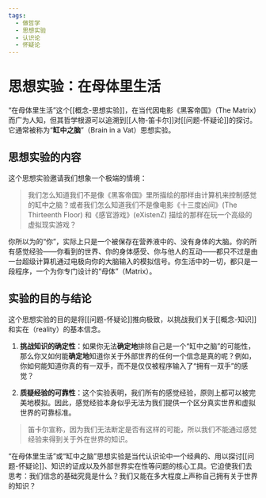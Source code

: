```yaml
---
tags:
  - 做哲学
  - 思想实验
  - 认识论
  - 怀疑论
---
```


# 思想实验：在母体里生活

“在母体里生活”这个[[概念-思想实验]]，在当代因电影《黑客帝国》（The Matrix）而广为人知，但其哲学根源可以追溯到[[人物-笛卡尔]]对[[问题-怀疑论]]的探讨。它通常被称为“**缸中之脑**”（Brain in a Vat）思想实验。

## 思想实验的内容

这个思想实验邀请我们想象一个极端的情境：

> 我们怎么知道我们不是像《黑客帝国》里所描绘的那样由计算机来控制感觉的缸中之脑？或者我们怎么知道我们不是像电影《十三度凶间》(The Thirteenth Floor) 和《感官游戏》(eXistenZ) 描绘的那样在玩一个高级的虚拟现实游戏？

你所以为的“你”，实际上只是一个被保存在营养液中的、没有身体的大脑。你的所有感觉经验——你看到的世界、你的身体感受、你与他人的互动——都只不过是由一台超级计算机通过电极向你的大脑输入的模拟信号。你生活中的一切，都只是一段程序，一个为你专门设计的“母体”（Matrix）。

## 实验的目的与结论

这个思想实验的目的是将[[问题-怀疑论]]推向极致，以挑战我们关于[[概念-知识]]和实在（reality）的基本信念。

1.  **挑战知识的确定性**：如果你无法**确定地**排除自己是一个“缸中之脑”的可能性，那么你又如何能**确定地**知道你关于外部世界的任何一个信念是真的呢？例如，你如何能知道你真的有一双手，而不是仅仅被程序输入了“拥有一双手”的感觉？

2.  **质疑经验的可靠性**：这个实验表明，我们所有的感觉经验，原则上都可以被完美地模拟。因此，感觉经验本身似乎无法为我们提供一个区分真实世界和虚拟世界的可靠标准。

> 笛卡尔宣称，因为我们无法断定是否有这样的可能，所以我们不能通过感觉经验来得到关于外在世界的知识。

“在母体里生活”或“缸中之脑”思想实验是当代认识论中一个经典的、用以探讨[[问题-怀疑论]]、知识的证成以及外部世界实在性等问题的核心工具。它迫使我们去思考：我们信念的基础究竟是什么？我们又能在多大程度上声称自己拥有关于世界的知识？
